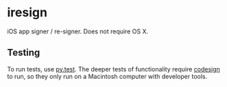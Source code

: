 # iresign
iOS app signer / re-signer. Does not require OS X.


## Testing

To run tests, use [py.test](http://pytest.org). The deeper tests of functionality
require [codesign](https://developer.apple.com/library/mac/documentation/Darwin/Reference/ManPages/man1/codesign.1.html)
to run, so they only run on a Macintosh computer with developer tools.
